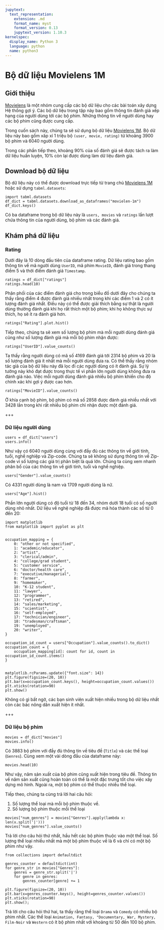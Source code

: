 ```yaml
---
jupytext:
  text_representation:
    extension: .md
    format_name: myst
    format_version: 0.13
    jupytext_version: 1.10.3
kernelspec:
  display_name: Python 3
  language: python
  name: python3
---
```


# Bộ dữ liệu Movielens 1M

## Giới thiệu

[Movielens](https://grouplens.org/datasets/movielens/) là một nhóm cung cấp các bộ dữ liệu cho các bài toán xây dựng Hệ thống gợi ý. Các bộ dữ liệu trong tập này bao gồm thông tin đánh giá xếp hạng của người dùng tới các bộ phim. Những thông tin về người dùng hay các bộ phim cũng được cung cấp.

Trong cuốn sách này, chúng ta sẽ sử dụng bộ dữ liệu [Movielens 1M](https://grouplens.org/datasets/movielens/1m/). Bộ dữ liệu này bao gồm xâp xỉ 1 triệu bộ `(user, movie, rating)` từ khoảng 3900 bộ phim và  6040 người dùng.

Trong các phần tiếp theo, khoảng 90% của số đánh giá sẽ được tách ra làm dữ liệu huấn luyện, 10% còn lại được dùng làm dữ liệu đánh giá.

## Download bộ dữ liệu
Bộ dữ liệu này có thể được download trực tiếp từ trang chủ [Movielens 1M](https://grouplens.org/datasets/movielens/1m/) hoặc sử dụng `tabml.datasets`:

```{code-cell} ipython3
import tabml.datasets
df_dict = tabml.datasets.download_as_dataframes("movielen-1m")
df_dict.keys()
```

Có ba dataframe trong bộ dữ liệu này là `users, movies` và `ratings` lần lượt chứa thông tin của người dùng, bộ phim và các đánh giá.


## Khám phá dữ liệu

### Rating

Dưới đây là 10 dòng đầu tiên của dataframe rating. Dữ liệu rating bao gồm thông tin về mã người dùng `UserID`, mã phim `MovieID`, đánh giá trong thang điểm 5 và thời điểm đánh giá `Timestamp`.

```{code-cell} ipython3
ratings = df_dict["ratings"]
ratings.head(10)
```

Phân phối của các điểm đánh giá cho trong biểu đồ dưới đây cho chúng ta thấy rằng điểm 4 được đánh giá nhiều nhất trong khi các điểm 1 và 2 có ít lượng đánh giá nhất. Điều này có thể được giải thích bằng sự thật là người dùng thường đánh giá khi họ rất thích một bộ phim; khi họ không thực sự thích, họ sẽ ít ra đánh giá hơn.

```{code-cell} ipython3
ratings["Rating"].plot.hist()
```

Tiếp theo, chúng ta sẽ xem số lượng bộ phim mà mỗi người dùng đánh giá cũng như số lượng đánh giá mà mỗi bộ phim nhận được:

```{code-cell} ipython3
ratings["UserID"].value_counts()
```

Ta thấy rằng người dùng có mã số 4169 đánh giá tới 2314 bộ phim và 20 là số lượng đánh giá ít nhất mà mỗi người dùng đưa ra. Có thể thấy rằng nhóm tác giả của bộ dữ liệu này đã lọc đi các người dùng có ít đánh giá. Sự lý tưởng này khó đạt được trong thực tế vì phần lớn người dùng không đưa ra đánh giá nào. Việc mỗi người dùng đánh giá nhiều bộ phim khiến cho độ chính xác khi gợi ý được cao hơn.

```{code-cell} ipython3
ratings["MovieID"].value_counts()
```

Ở khía cạnh bộ phim, bộ phim có mã số 2858 được đánh giá nhiều nhất với 3428 lần trong khi rất nhiều bộ phim chỉ nhận được một đánh giá.

+++

### Dữ liệu người dùng

```{code-cell} ipython3
users = df_dict["users"]
users.info()
```

Như vậy có 6040 người dùng cùng với đầy đủ các thông tin về giới tính, tuổi, nghề nghiệp và Zip-code. Chúng ta sẽ không sử dụng thông tin về Zip-code vì số lượng các giá trị phân biệt là quá lớn. Chúng ta cùng xem nhanh phân bố của các thông tin về giới tính, tuổi và nghề nghiệp.

```{code-cell} ipython3
users["Gender"].value_counts()
```

Có 4331 người dùng là nam và 1709 người dùng là nữ.

```{code-cell} ipython3
users["Age"].hist()
```

Phần lớn người dùng có độ tuổi từ 18 đến 34, nhóm dưới 18 tuổi có số người dùng nhỏ nhất.
Dữ liệu về nghệ nghiệp đã được mã hóa thành các số từ 0 đến 20:


```{code-cell} ipython3
import matplotlib
from matplotlib import pyplot as plt


occupation_mapping = {
    0: "other or not specified",
    1: "academic/educator",
    2: "artist",
    3: "clerical/admin",
    4: "college/grad student",
    5: "customer service",
    6: "doctor/health care",
    7: "executive/managerial",
    8: "farmer",
    9: "homemaker",
    10: "K-12 student",
    11: "lawyer",
    12: "programmer",
    13: "retired",
    14: "sales/marketing",
    15: "scientist",
    16: "self-employed",
    17: "technician/engineer",
    18: "tradesman/craftsman",
    19: "unemployed",
    20: "writer",
}

occupation_id_count = users["Occupation"].value_counts().to_dict()
occupation_count = {
    occupation_mapping[id]: count for id, count in occupation_id_count.items()
}


matplotlib.rcParams.update({"font.size": 14})
plt.figure(figsize=(20, 10))
plt.bar(x=occupation_count.keys(), height=occupation_count.values())
plt.xticks(rotation=90)
plt.show()
```

Không có gì bất ngờ, các bạn sinh viên xuất hiện nhiều trong bộ dữ liệu nhất còn các bác nông dân xuất hiện ít nhất.

+++

### Dữ liệu bộ phim 

```{code-cell} ipython3
movies = df_dict["movies"]
movies.info()
```

Có 3883 bộ phim với đầy đủ thông tin về tiêu đề (`Title`) và các thể loại (`Genres`). Cùng xem một vài dòng đầu của dataframe này:

```{code-cell} ipython3
movies.head(10)
```

Như vậy, năm sản xuất của bộ phim cũng xuất hiện trong tiêu đề. Thông tin về năm sản xuất cũng hoàn toàn có thể là một đặc trưng tốt cho việc xây dựng mô hình. Ngoài ra, một bộ phim có thể thuộc nhiều thể loại.

Tiếp theo, chúng ta cùng trả lời hai câu hỏi:

1. Số lượng thể loại mà mỗi bộ phim thuộc về.
2. Số lượng bộ phim thuộc mỗi thể loại

```{code-cell} ipython3
movies["num_genres"] = movies["Genres"].apply(lambda x: len(x.split('|')))
movies["num_genres"].value_counts()
```

Trả lời cho câu hỏi thứ nhất, hầu hết các bộ phim thuộc vào một thể loại. Số lượng thể loại nhiều nhất mà một bộ phim thuộc về là 6 và chỉ có một bộ phim như vậy.

```{code-cell} ipython3
from collections import defaultdict

genres_counter = defaultdict(int)
for genre_str in movies["Genres"]:
    genres = genre_str.split('|')
    for genre in genres:
        genres_counter[genre] += 1
        
plt.figure(figsize=(20, 10))
plt.bar(x=genres_counter.keys(), height=genres_counter.values())
plt.xticks(rotation=90)
plt.show();
```

Trả lời cho câu hỏi thứ hai, ta thấy rằng thể loại `Drama` và `Comedy` có nhiều bộ phim nhất. Các thể loại `Animation, Fantasy, "Documentary, War, Mystery, Film-Noir` và `Western` có ít bộ phim nhất với khoảng từ 50 đến 100 bộ phim.
